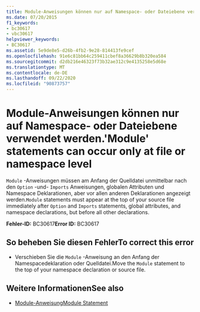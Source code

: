 ```yaml
---
title: Module-Anweisungen können nur auf Namespace- oder Dateiebene verwendet werden.
ms.date: 07/20/2015
f1_keywords:
- bc30617
- vbc30617
helpviewer_keywords:
- BC30617
ms.assetid: 5e9de8e5-d26b-4fb2-9e28-814413fe9cef
ms.openlocfilehash: 91e6c81bb64c259411cbef8a36629b8b320ea584
ms.sourcegitcommit: d2db216e46323f73b32ae312c9e4135258e5d68e
ms.translationtype: MT
ms.contentlocale: de-DE
ms.lasthandoff: 09/22/2020
ms.locfileid: "90873757"
---
```

# <a name="module-statements-can-occur-only-at-file-or-namespace-level"></a><span data-ttu-id="0a8bc-102">Module-Anweisungen können nur auf Namespace- oder Dateiebene verwendet werden.</span><span class="sxs-lookup"><span data-stu-id="0a8bc-102">'Module' statements can occur only at file or namespace level</span></span>

<span data-ttu-id="0a8bc-103">`Module` -Anweisungen müssen am Anfang der Quelldatei unmittelbar nach den `Option` -und- `Imports` Anweisungen, globalen Attributen und Namespace Deklarationen, aber vor allen anderen Deklarationen angezeigt werden.</span><span class="sxs-lookup"><span data-stu-id="0a8bc-103">`Module` statements must appear at the top of your source file immediately after `Option` and `Imports` statements, global attributes, and namespace declarations, but before all other declarations.</span></span>  
  
 <span data-ttu-id="0a8bc-104">**Fehler-ID:** BC30617</span><span class="sxs-lookup"><span data-stu-id="0a8bc-104">**Error ID:** BC30617</span></span>  
  
## <a name="to-correct-this-error"></a><span data-ttu-id="0a8bc-105">So beheben Sie diesen Fehler</span><span class="sxs-lookup"><span data-stu-id="0a8bc-105">To correct this error</span></span>  
  
- <span data-ttu-id="0a8bc-106">Verschieben Sie die `Module` -Anweisung an den Anfang der Namespacedeklaration oder Quelldatei.</span><span class="sxs-lookup"><span data-stu-id="0a8bc-106">Move the `Module` statement to the top of your namespace declaration or source file.</span></span>  
  
## <a name="see-also"></a><span data-ttu-id="0a8bc-107">Weitere Informationen</span><span class="sxs-lookup"><span data-stu-id="0a8bc-107">See also</span></span>

- [<span data-ttu-id="0a8bc-108">Module-Anweisung</span><span class="sxs-lookup"><span data-stu-id="0a8bc-108">Module Statement</span></span>](../statements/module-statement.md)
